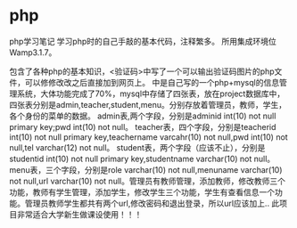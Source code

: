 # php
php学习笔记
学习php时的自己手敲的基本代码，注释繁多。
所用集成环境位Wamp3.1.7。  

包含了各种php的基本知识，<验证码>中写了一个可以输出验证码图片的php文件，可以修修改改之后直接加到网页上。
<project>中是自己写的一个php+mysql的信息管理系统，大体功能完成了70%，mysql中存储了四张表，放在project数据库中，四张表分别是admin,teacher,student,menu。分别存放着管理员，教师，学生，各个身份的菜单的数据。
admin表,两个字段，分别是adminid int(10) not null primary key;pwd int(10) not null。
teacher表，四个字段，分别是teacherid int(10) not null primary key,teachername varcahr(10) not null,pwd int(10) not null,tel varchar(12) not null。
student表，两个字段（应该不止），分别是studentid int(10) not null primary key,studentname varchar(10) not null。
menu表，三个字段，分别是role varchar(10) not null,menuname varchar(10) not null,url varchar(10) not null。管理员有教师管理，添加教师，修改教师三个功能，教师有学生管理，添加学生，修改学生三个功能，学生有查看信息一个功能。管理员教师学生都共有两个url,修改密码和退出登录，所以url应该加上..
此项目非常适合大学新生做课设使用！！！
